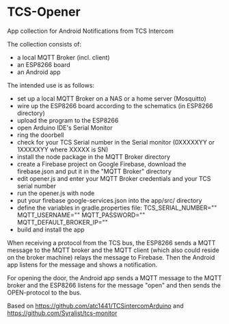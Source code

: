 # TCS-Opener
App collection for Android Notifications from TCS Intercom

The collection consists of:
 - a local MQTT Broker (incl. client)
 - an ESP8266 board
 - an Android app

The intended use is as follows:
 - set up a local MQTT Broker on a NAS or a home server (Mosquitto)
 - wire up the ESP8266 board according to the schematics (in ESP8266 directory)
 - upload the program to the ESP8266
 - open Arduino IDE's Serial Monitor
 - ring the doorbell
 - check for your TCS Serial number in the Serial monitor (0XXXXXYY or 1XXXXXYY where XXXXX is SN)
 - install the node package in the MQTT Broker directory
 - create a Firebase project on Google Firebase, download the firebase.json and put it in the
   "MQTT Broker" directory
 - edit opener.js and enter your MQTT Broker credentials and your TCS serial number
 - run the opener.js with node
 - put your firebase google-services.json into the app/src/ directory
 - define the variables in gradle.properties file:
    TCS_SERIAL_NUMBER=""
    MQTT_USERNAME=""
    MQTT_PASSWORD=""
    MQTT_DEFAULT_BROKER_IP=""
 - build and install the app

When receiving a protocol from the TCS bus, the ESP8266 sends a MQTT message to the MQTT broker and
the MQTT client (which also could reside on the broker machine) relays the message to Firebase.
Then the Android app listens for the message and shows a notification.

For opening the door, the Android app sends a MQTT message to the MQTT broker and the ESP8266
listens for the message "open" and then sends the OPEN-protocol to the bus.




Based on https://github.com/atc1441/TCSintercomArduino and https://github.com/Syralist/tcs-monitor